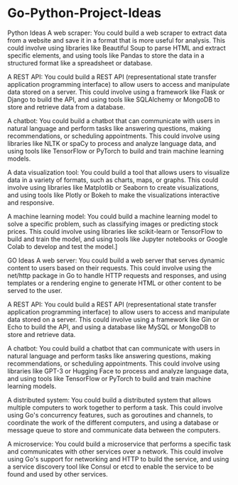 # Go-Python-Project-Ideas


Python Ideas
A web scraper: You could build a web scraper to extract data from a website and save it in a format that is more useful for analysis. This could involve using libraries like Beautiful Soup to parse HTML and extract specific elements, and using tools like Pandas to store the data in a structured format like a spreadsheet or database.

A REST API: You could build a REST API (representational state transfer application programming interface) to allow users to access and manipulate data stored on a server. This could involve using a framework like Flask or Django to build the API, and using tools like SQLAlchemy or MongoDB to store and retrieve data from a database.

A chatbot: You could build a chatbot that can communicate with users in natural language and perform tasks like answering questions, making recommendations, or scheduling appointments. This could involve using libraries like NLTK or spaCy to process and analyze language data, and using tools like TensorFlow or PyTorch to build and train machine learning models.

A data visualization tool: You could build a tool that allows users to visualize data in a variety of formats, such as charts, maps, or graphs. This could involve using libraries like Matplotlib or Seaborn to create visualizations, and using tools like Plotly or Bokeh to make the visualizations interactive and responsive.

A machine learning model: You could build a machine learning model to solve a specific problem, such as classifying images or predicting stock prices. This could involve using libraries like scikit-learn or TensorFlow to build and train the model, and using tools like Jupyter notebooks or Google Colab to develop and test the model.]


GO Ideas
A web server: You could build a web server that serves dynamic content to users based on their requests. This could involve using the net/http package in Go to handle HTTP requests and responses, and using templates or a rendering engine to generate HTML or other content to be served to the user.

A REST API: You could build a REST API (representational state transfer application programming interface) to allow users to access and manipulate data stored on a server. This could involve using a framework like Gin or Echo to build the API, and using a database like MySQL or MongoDB to store and retrieve data.

A chatbot: You could build a chatbot that can communicate with users in natural language and perform tasks like answering questions, making recommendations, or scheduling appointments. This could involve using libraries like GPT-3 or Hugging Face to process and analyze language data, and using tools like TensorFlow or PyTorch to build and train machine learning models.

A distributed system: You could build a distributed system that allows multiple computers to work together to perform a task. This could involve using Go's concurrency features, such as goroutines and channels, to coordinate the work of the different computers, and using a database or message queue to store and communicate data between the computers.

A microservice: You could build a microservice that performs a specific task and communicates with other services over a network. This could involve using Go's support for networking and HTTP to build the service, and using a service discovery tool like Consul or etcd to enable the service to be found and used by other services.
